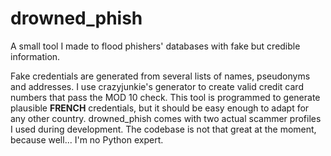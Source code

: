 # drowned_phish
A small tool I made to flood phishers' databases with fake but credible information.

Fake credentials are generated from several lists of names, pseudonyms and addresses. I use crazyjunkie's generator to create valid credit card numbers that pass the MOD 10 check. This tool is programmed to generate plausible __FRENCH__ credentials, but it should be easy enough to adapt for any other country. drowned_phish comes with two actual scammer profiles I used during development. The codebase is not that great at the moment, because well... I'm no Python expert.